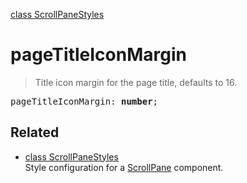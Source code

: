[class ScrollPaneStyles](ScrollPaneStyles.md)

# pageTitleIconMargin

> Title icon margin for the page title, defaults to 16.

<pre class="docgen_signature">pageTitleIconMargin: <b>number</b>;</pre>

## Related

- [<!--{ref:class}-->class ScrollPaneStyles](ScrollPaneStyles.md) \
    Style configuration for a [ScrollPane](ScrollPane.md) component.
